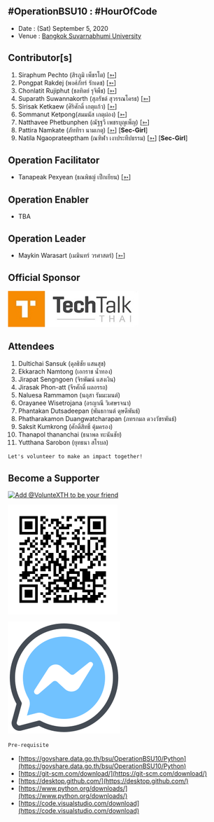 ## #OperationBSU10 : #HourOfCode

+ Date : (Sat) September 5, 2020
+ Venue : [Bangkok Suvarnabhumi University](http://www.bsu.ac.th/)

## Contributor[s]
1. Siraphum Pechto (สิรภูมิ เพ็ชรโต) [[➳](https://www.facebook.com/SiraphumPechto)]
1. Pongpat Rakdej (พงศ์ภัทร์ รักเดช) [[➳](https://www.facebook.com/pongpatrakdej)]
1. Chonlatit Rujiphut (ชลทิตย์ รุจิพืช) [[➳](https://www.facebook.com/Tsunakun27)]
1. Suparath Suwannakorth (สุภรัชต์ สุวรรณโครธ) [[➳](https://www.facebook.com/babababest)]
1. Sirisak Ketkaew (ศิริศักดิ์ เกตุแก้ว) [[➳](https://www.facebook.com/sirisak.k94)]
1. Sommanut Ketpong(สมมนัส เกตุผ่อง) [[➳](https://www.facebook.com/tong.ketpong)]
1. Natthavee Phetbunphen (ณัฐฐวี เพชรบุญเพ็ญ) [[➳](https://www.facebook.com/P.Phetbunphen)]
1. Pattira Namkate (ภัททิรา นามเกตุ) [[➳](https://www.facebook.com/baitoeyJa)] [**Sec-Girl**]
1. Natila Ngaoprateeptham (ณฑิฬา เงาประทีปธรรม) [[➳](https://www.facebook.com/natila.smile2gether)] [**Sec-Girl**]

## Operation Facilitator
+ Tanapeak Pexyean (ธณพิชญ์ เป็กเยียน) [[➳](https://www.facebook.com/teerapon.pexyean)]

## Operation Enabler
+ TBA

## Operation Leader
+ Maykin Warasart (เมฆินทร์ วรศาสตร์) [[➳](http://mk.in.th)]

## Official Sponsor
[![](/OperationBSU10/pic/TechTalkThai.jpg "TechTalkThai - ศูนย์รวมข่าว Enterprise IT ออนไลน์แห่งแรกในประเทศไทย")](https://www.techtalkthai.com/)

## Attendees

1. Dultichai Sansuk (ดุลธิชัย แสนสุข)
1. Ekkarach Namtong (เอกราช น้ำทอง)
1. Jirapat Sengngoen (จิรพัฒน์ แสงเงิน)
1. Jirasak Phon-att (จีรศักดิ์ ผลอรรถ)
1. Naluesa Rammamon (นฤสา รัมมะมนต์)
1. Orayanee Wisetrojana (อรญาณี วิเศษรจนา)
1. Phantakan Dutsadeepan (พันธกานต์ ดุษดีพันธ์)
1. Phatharakamon Duangwatcharapan (ภทรกมล ดวงวัชรพันธ์)
1. Saksit Kumkrong (ศักดิ์สิทธิ์ คุ้มครอง)
1. Thanapol thananchai (ธนาพล ทะนันชัย)
1. Yutthana Sarobon (ยุทธนา สโรบล)

```markdown
Let's volunteer to make an impact together!
```

## Become a Supporter

[![](https://scdn.line-apps.com/n/line_add_friends/btn/en.png "Add @VolunteXTH to be your friend")](https://lin.ee/cnIgUj4)

[![](/@VolunteXTH.png "Add @VolunteXTH to be your friend")](https://line.me/R/ti/p/@voluntex)

[![](/fb-m.png "Talk to us via FB messenger")](https://m.me/VolunteXTH)

```markdown
Pre-requisite
```
+ [https://govshare.data.go.th/bsu/OperationBSU10/Python](https://govshare.data.go.th/bsu/OperationBSU10/Python)
+ [https://git-scm.com/download/](https://git-scm.com/download/)
+ [https://desktop.github.com/](https://desktop.github.com/)
+ [https://www.python.org/downloads/](https://www.python.org/downloads/)
+ [https://code.visualstudio.com/download](https://code.visualstudio.com/download)